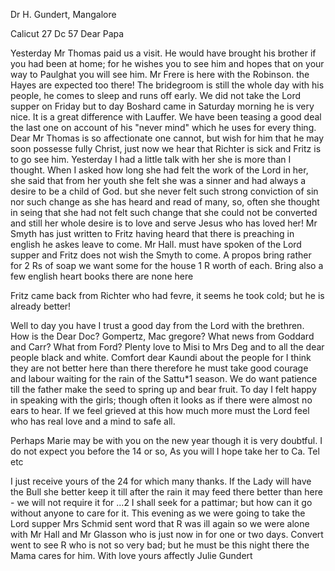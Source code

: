 Dr H. Gundert, Mangalore

 Calicut 27 Dc 57
Dear Papa

Yesterday Mr Thomas paid us a visit. He would have brought his brother if you had been at home; for he wishes you to see him and hopes that on your way to Paulghat you will see him. Mr Frere is here with the Robinson. the Hayes are expected too there! The bridegroom is still the whole day with his people, he comes to sleep and runs off early. We did not take the Lord supper on Friday but to day Boshard came in Saturday morning he is very nice. It is a great difference with Lauffer. We have been teasing a good deal the last one on account of his "never mind" which he uses for every thing. Dear Mr Thomas is so affectionate one cannot, but wish for him that he may soon possesse fully Christ, just now we hear that Richter is sick and Fritz is to go see him. Yesterday I had a little talk with her she is more than I thought. When I asked how long she had felt the work of the Lord in her, she said that from her youth she felt she was a sinner and had always a desire to be a child of God. but she never felt such strong conviction of sin nor such change as she has heard and read of many, so, often she thought in seing that she had not felt such change that she could not be converted and still her whole desire is to love and serve Jesus who has loved her! Mr Smyth has just written to Fritz having heard that there is preaching in english he askes leave to come. Mr Hall. must have spoken of the Lord supper and Fritz does not wish the Smyth to come. A propos bring rather for 2 Rs of soap we want some for the house 1 R worth of each. Bring also a few english heart books there are none here

Fritz came back from Richter who had fevre, it seems he took cold; but he is already better!

Well to day you have I trust a good day from the Lord with the brethren. How is the Dear Doc? Gompertz, Mac gregore? What news from Goddard and Carr? What from Ford? Plenty love to Misi to Mrs Deg and to all the dear people black and white. Comfort dear Kaundi about the people for I think they are not better here than there therefore he must take good courage and labour waiting for the rain of the Sattu*1 season. We do want patience till the father make the seed to spring up and bear fruit. To day I felt happy in speaking with the girls; though often it looks as if there were almost no ears to hear. If we feel grieved at this how much more must the Lord feel who has real love and a mind to safe all.

Perhaps Marie may be with you on the new year though it is very doubtful. I do not expect you before the 14 or so, As you will I hope take her to Ca. Tel etc

I just receive yours of the 24 for which many thanks. If the Lady will have the Bull she better keep it till after the rain it may feed there better than here - we will not require it for ...2 I shall seek for a pattimar; but how can it go without anyone to care for it. This evening as we were going to take the Lord supper Mrs Schmid sent word that R was ill again so we were alone with Mr Hall and Mr Glasson who is just now in for one or two days. Convert went to see R who is not so very bad; but he must be this night there the Mama cares for him. With love
 yours affectly
 Julie Gundert

